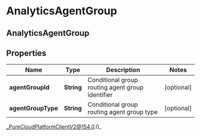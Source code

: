 # AnalyticsAgentGroup

## AnalyticsAgentGroup

## Properties

|Name | Type | Description | Notes|
|------------ | ------------- | ------------- | -------------|
| **agentGroupId** | **String** | Conditional group routing agent group identifier | [optional] |
| **agentGroupType** | **String** | Conditional group routing agent group type | [optional] |



_PureCloudPlatformClientV2@154.0.0_
